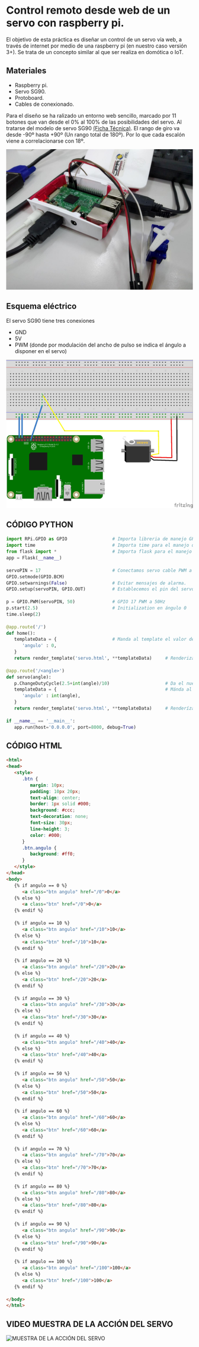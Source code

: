 # Control remoto desde web de un servo con raspberry pi.

El objetivo de esta práctica es diseñar un control de un servo vía web, a través de internet por medio de una raspberry pi (en nuestro caso versión 3+). Se trata de un concepto similar al que ser realiza en domótica o IoT. 

## Materiales
* Raspberry pi.
* Servo SG90.
* Protoboard.
* Cables de conexionado.

Para el diseño se ha ralizado un entorno web sencillo, marcado por 11 botones que van desde el 0% al 100% de las posibilidades del servo. 
Al tratarse del modelo de servo SG90 [(Ficha Técnica)](../control-de-servo-desde-web-con-raspberry-pi/sg90_datasheet.pdf). El rango de giro va desde -90º hasta +90º (Un rango total de 180º). Por lo que cada escalón viene a correlacionarse con 18º.


![PRÁCTICA DE CONTROL DE SERVO DESDE WEB CON RASPBERRY PI](../control-de-servo-desde-web-con-raspberry-pi/servoweb.jpg "PRÁCTICA DE CONTROL DE SERVO DESDE WEB CON RASPBERRY PI")

## Esquema eléctrico
El servo SG90 tiene tres conexiones
* GND 
* 5V
* PWM (donde por modulación del ancho de pulso se indica el ángulo a disponer en  el servo)



![ESQUEMA DE CONEXIONES LA PRÁCTICA](../control-de-servo-desde-web-con-raspberry-pi/fritzing.jpg "ESQUEMA DE CONEXIONES LA PRÁCTICA")

## CÓDIGO PYTHON
```python
import RPi.GPIO as GPIO                 # Importa libreria de manejo GPIO
import time                             # Importa time para el manejo del tiempo en segundos.
from flask import *                     # Importa flask para el manejo de la web
app = Flask(__name__)

servoPIN = 17                           # Conectamos servo cable PWM a Pin GPIO 17
GPIO.setmode(GPIO.BCM)                  
GPIO.setwarnings(False)                 # Evitar mensajes de alarma.
GPIO.setup(servoPIN, GPIO.OUT)          # Establecemos el pin del servo como salida

p = GPIO.PWM(servoPIN, 50)              # GPIO 17 PWM a 50Hz
p.start(2.5)                            # Initialization en ángulo 0
time.sleep(2)

@app.route('/')                        
def home():
   templateData = {                     # Manda al template el valor de águlo igual a 0
      'angulo' : 0,
   }
   return render_template('servo.html', **templateData)     # Renderiza el template html con ese valor

@app.route('/<angle>')
def servo(angle):
   p.ChangeDutyCycle(2.5+int(angle)/10)                     # Da el nuevo valor para el servo en PWM
   templateData = {                                         # Mánda al template el nuevo valor del ángulo
      'angulo' : int(angle),
   }
   return render_template('servo.html', **templateData)     # Renderíza el template html con el nuevo valor

if __name__ == '__main__':
   app.run(host='0.0.0.0', port=8000, debug=True)
```
## CÓDIGO HTML
```HTML
<html>
<head>
   <style>
      .btn { 
         margin: 10px;
         padding: 10px 20px;
         text-align: center;
         border: 1px solid #000;
         background: #ccc;
         text-decoration: none;
         font-size: 30px;
         line-height: 3;
         color: #000;
      }
      .btn.angulo {
         background: #ff0;
      }
   </style>
</head>
<body>
   {% if angulo == 0 %}
      <a class="btn angulo" href="/0">0</a>
   {% else %}
      <a class="btn" href="/0">0</a>
   {% endif %}

   {% if angulo == 10 %}
      <a class="btn angulo" href="/10">10</a>
   {% else %}
      <a class="btn" href="/10">10</a>
   {% endif %}
   
   {% if angulo == 20 %}
      <a class="btn angulo" href="/20">20</a>
   {% else %}
      <a class="btn" href="/20">20</a>
   {% endif %}

   {% if angulo == 30 %}
      <a class="btn angulo" href="/30">30</a>
   {% else %}
      <a class="btn" href="/30">30</a>
   {% endif %}
   
   {% if angulo == 40 %}
      <a class="btn angulo" href="/40">40</a>
   {% else %}
      <a class="btn" href="/40">40</a>
   {% endif %}
   
   {% if angulo == 50 %}
      <a class="btn angulo" href="/50">50</a>
   {% else %}
      <a class="btn" href="/50">50</a>
   {% endif %}
   
   {% if angulo == 60 %}
      <a class="btn angulo" href="/60">60</a>
   {% else %}
      <a class="btn" href="/60">60</a>
   {% endif %}
   
   {% if angulo == 70 %}
      <a class="btn angulo" href="/70">70</a>
   {% else %}
      <a class="btn" href="/70">70</a>
   {% endif %}
   
   {% if angulo == 80 %}
      <a class="btn angulo" href="/80">80</a>
   {% else %}
      <a class="btn" href="/80">80</a>
   {% endif %}

   {% if angulo == 90 %}
      <a class="btn angulo" href="/90">90</a>
   {% else %}
      <a class="btn" href="/90">90</a>
   {% endif %}
   
   {% if angulo == 100 %}
      <a class="btn angulo" href="/100">100</a>
   {% else %}
      <a class="btn" href="/100">100</a>
   {% endif %}  
   
</body>
</html>
```

## VIDEO MUESTRA DE LA ACCIÓN DEL SERVO
![MUESTRA DE LA ACCIÓN DEL SERVO](../control-de-servo-desde-web-con-raspberry-pi/servoweb.gif "MUESTRA DE LA ACCIÓN DEL SERVO")
